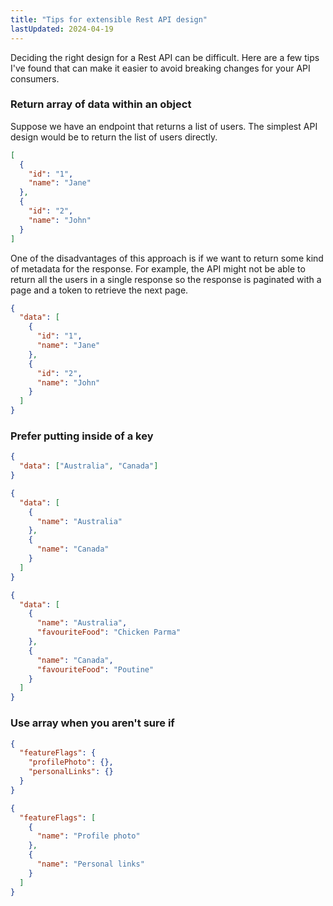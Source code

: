 ```yaml
---
title: "Tips for extensible Rest API design"
lastUpdated: 2024-04-19
---
```


Deciding the right design for a Rest API can be difficult. Here are a few tips I've found that can make it easier to avoid breaking changes for your API consumers.

### Return array of data within an object

Suppose we have an endpoint that returns a list of users. The simplest API design would be to return the list of users directly.

```json
[
  {
    "id": "1",
    "name": "Jane"
  },
  {
    "id": "2",
    "name": "John"
  }
]
```

One of the disadvantages of this approach is if we want to return some kind of metadata for the response. For example, the API might not be able to return all the users in a single response so the response is paginated with a page and a token to retrieve the next page.

```json
{
  "data": [
    {
      "id": "1",
      "name": "Jane"
    },
    {
      "id": "2",
      "name": "John"
    }
  ]
}
```

### Prefer putting inside of a key

```json
{
  "data": ["Australia", "Canada"]
}
```

```json
{
  "data": [
    {
      "name": "Australia"
    },
    {
      "name": "Canada"
    }
  ]
}
```

```json
{
  "data": [
    {
      "name": "Australia",
      "favouriteFood": "Chicken Parma"
    },
    {
      "name": "Canada",
      "favouriteFood": "Poutine"
    }
  ]
}
```

### Use array when you aren't sure if

```json
{
  "featureFlags": {
    "profilePhoto": {},
    "personalLinks": {}
  }
}
```

```json
{
  "featureFlags": [
    {
      "name": "Profile photo"
    },
    {
      "name": "Personal links"
    }
  ]
}
```

